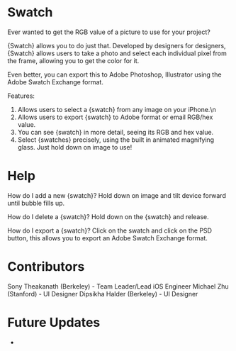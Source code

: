 # Swatch
Ever wanted to get the RGB value of a picture to use for your project? 

{Swatch} allows you to do just that. Developed by designers for designers, {Swatch} allows users to take a photo and select each individual pixel from the frame, allowing you to get the color for it.

Even better, you can export this to Adobe Photoshop, Illustrator using the Adobe Swatch Exchange format.

Features:
1. Allows users to select a {swatch} from any image on your iPhone.\n
2. Allows users to export {swatch} to Adobe format or email RGB/hex value.
3. You can see {swatch} in more detail, seeing its RGB and hex value. 
4. Select {swatches} precisely, using the built in animated magnifying glass. Just hold down on image to use!

# Help
How do I add a new {swatch}?
Hold down on image and tilt device forward until bubble fills up.

How do I delete a {swatch}?
Hold down on the {swatch} and release.

How do I export a {swatch}?
Click on the swatch and click on the PSD button, this allows you to export an Adobe Swatch Exchange format.

# Contributors
Sony Theakanath (Berkeley) - Team Leader/Lead iOS Engineer
Michael Zhu (Stanford) - UI Designer
Dipsikha Halder (Berkeley) - UI Designer

# Future Updates
- 

